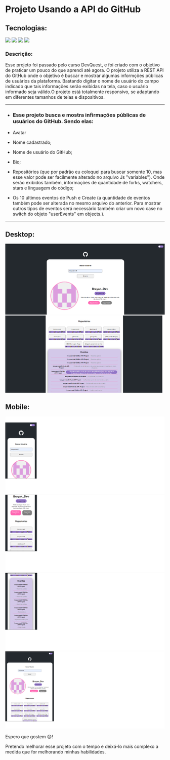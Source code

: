 <h1>Projeto Usando a API do GitHub</h1>

<h2>Tecnologias:</h2>

<span><img src="https://cdn.jsdelivr.net/gh/devicons/devicon/icons/html5/html5-original.svg" width="80px"/></span>
<span><img src="https://cdn.jsdelivr.net/gh/devicons/devicon/icons/css3/css3-original.svg" width="80px"/></span>
<span><img src="https://cdn.jsdelivr.net/gh/devicons/devicon/icons/javascript/javascript-original.svg" width="80px"/></span>
<span><a href="https://docs.github.com/en/rest?apiVersion=2022-11-28" target="_blank"><img     src="https://cdn.jsdelivr.net/gh/devicons/devicon/icons/github/github-original.svg" width="80px"/></a></span>     

<section class="description">
    <h3>Descrição:</h3>
    <p>Esse projeto foi passado pelo curso DevQuest, e foi criado com o objetivo de praticar um pouco do que aprendi até agora. O projeto utiliza a REST API do GitHub onde o objetivo é buscar e mostrar algumas informções públicas de usuários da plataforma. Bastando digitar o nome de usuário do campo indicado que tais informações serão exibidas na tela, caso o usuário informado seja válido.O projeto está totalmente responsivo, se adaptando em diferentes tamanhos de telas e dispositivos. </p>
</section>

<hr></hr>

<ul class="functionalities">
    <li><h3>Esse projeto busca e mostra infirmações públicas de usuários do GitHub. Sendo elas:</h3></li>
    <li><p>Avatar</p></li>
    <li><p>Nome cadastrado;</p></li>
    <li><p>Nome de usuário do GitHub;</p></li>
    <li><p>Bio;</p></li>
    <li><p>Repositórios (que por padrão eu coloquei para buscar somente 10, mas esse valor pode ser facilmente alterado no arquivo Js "variables"). Onde serão exibidos também, informações de quantidade de forks, watchers, stars e linguagem do código;</p></li>
    <li><p>Os 10 últimos eventos de Push e Create (a quantidade de eventos também pode ser alterada no mesmo arquivo do anterior. Para mostrar outros tipos de eventos será necessário também criar um novo case no switch do objeto "userEvents" em objects.).</p></li>
</ul>
    
<hr></hr>

<section class="screenshots">
    <h2>Desktop:</h2>
    <img src="./src/images/readme-images/desktop-1.png" alt="Desktop image.">
    <img src="./src/images/readme-images/desktop-2.png" alt="Desktop image.">
    <h2>Mobile:</h2>
    <img src="./src/images/readme-images/mobile-1.png" alt="Mobile image.">
    <img src="./src/images/readme-images/mobile-2.png" alt="Mobile image.">
    <img src="./src/images/readme-images/mobile-3.png" alt="Mobile image.">
    <img src="./src/images/readme-images/mobile-4.png" alt="Mobile image.">
</section>

<footer>
    <p>Espero que gostem 😊!</p>
    <p>Pretendo melhorar esse projeto com o tempo e deixá-lo mais complexo a medida que for melhorando minhas habilidades.</p>
</footer>

